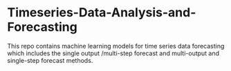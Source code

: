 # Timeseries-Data-Analysis-and-Forecasting
This repo contains machine learning models for time series data forecasting which includes the single output /multi-step forecast and multi-output and single-step forecast methods.

